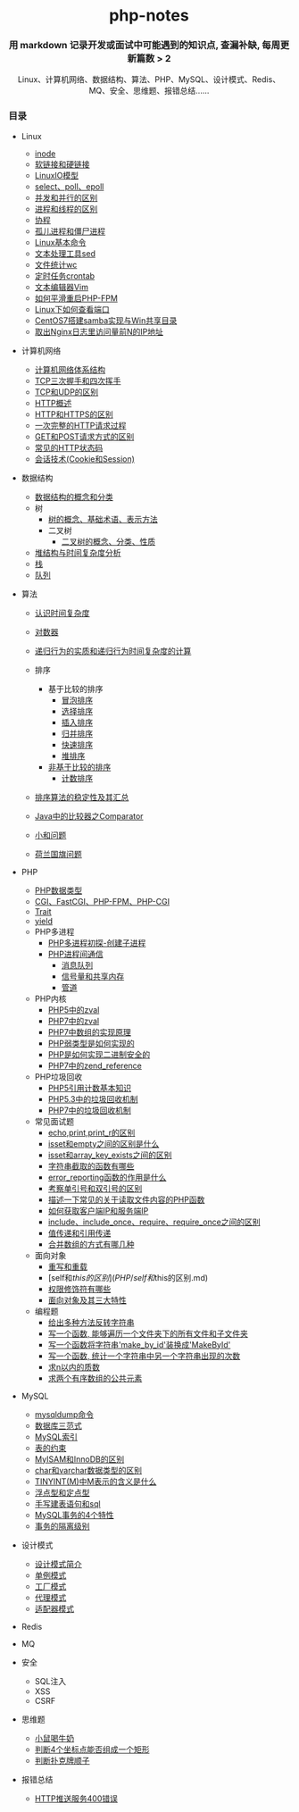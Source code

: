 <h1 align="center"> php-notes </h1>
<h3 align="center"> 用 markdown 记录开发或面试中可能遇到的知识点, 查漏补缺, 每周更新篇数 > 2 </h3>
<p align="center"> 
Linux、计算机网络、数据结构、算法、PHP、MySQL、设计模式、Redis、MQ、安全、思维题、报错总结......
</p>

### 目录

- Linux
  - [inode](Linux/inode.md)
  - [软链接和硬链接](Linux/软链接和硬链接.md)  
  - [LinuxIO模型](Linux/LinuxIO模型.md)
  - [select、poll、epoll](Linux/select、poll、epoll.md)
  - [并发和并行的区别](Linux/并发和并行的区别.md)
  - [进程和线程的区别](Linux/进程和线程的区别.md)
  - [协程](Linux/协程.md)
  - [孤儿进程和僵尸进程](Linux/孤儿进程和僵尸进程.md)
  - [Linux基本命令](Linux/Linux基本命令.md)
  - [文本处理工具sed](Linux/文本处理工具sed.md)
  - [文件统计wc](Linux/文件统计wc.md)
  - [定时任务crontab](Linux/定时任务crontab.md)
  - [文本编辑器Vim](Linux/文本编辑器Vim.md)
  - [如何平滑重启PHP-FPM](Linux/如何平滑重启PHP-FPM.md)
  - [Linux下如何查看端口](Linux/Linux下如何查看端口.md)
  - [CentOS7搭建samba实现与Win共享目录](Linux/CentOS7搭建samba实现与Win共享目录.md)
  - [取出Nginx日志里访问量前N的IP地址](Linux/取出Nginx日志里访问量前N的IP地址.md)

- 计算机网络
  - [计算机网络体系结构](计算机网络/计算机网络体系结构.md)
  - [TCP三次握手和四次挥手](计算机网络/TCP三次握手和四次挥手.md)
  - [TCP和UDP的区别](计算机网络/TCP和UDP的区别.md)
  - [HTTP概述](计算机网络/HTTP概述.md)
  - [HTTP和HTTPS的区别](计算机网络/HTTP和HTTPS的区别.md)
  - [一次完整的HTTP请求过程](计算机网络/一次完整的HTTP请求过程.md)
  - [GET和POST请求方式的区别](计算机网络/GET和POST请求方式的区别.md)
  - [常见的HTTP状态码](计算机网络/常见的HTTP状态码.md)
  - [会话技术(Cookie和Session)](计算机网络/会话技术(Cookie和Session).md)
  
- 数据结构
  - [数据结构的概念和分类](数据结构/数据结构的概念和分类.md)
  - 树
    - [树的概念、基础术语、表示方法](数据结构/树的概念、基础术语、表示方法.md)
    - 二叉树
      - [二叉树的概念、分类、性质](数据结构/二叉树的概念、分类、性质.md)
  - [堆结构与时间复杂度分析](数据结构/堆结构与时间复杂度分析.md)
  - [栈](数据结构/栈.md)
  - [队列](数据结构/队列.md)
  
- 算法
  - [认识时间复杂度](算法/认识时间复杂度.md)
  - [对数器](算法/对数器.md)
  - [递归行为的实质和递归行为时间复杂度的计算](算法/递归行为的实质和递归行为时间复杂度的计算.md)
  - 排序
    - 基于比较的排序
      - [冒泡排序](算法/冒泡排序.md)
      - [选择排序](算法/选择排序.md)
      - [插入排序](算法/插入排序.md)
      - [归并排序](算法/归并排序.md)
      - [快速排序](算法/快速排序.md)
      - [堆排序](算法/堆排序.md)
    - [非基于比较的排序](算法/非基于比较的排序.md)
      - [计数排序](算法/计数排序.md)
  
  - [排序算法的稳定性及其汇总](算法/排序算法的稳定性及其汇总.md)
  - [Java中的比较器之Comparator](算法/Java中的比较器之Comparator.md)
    
  - [小和问题](算法/小和问题.md)
  - [荷兰国旗问题](算法/荷兰国旗问题.md)

- PHP
  - [PHP数据类型](PHP/PHP数据类型.md)
  - [CGI、FastCGI、PHP-FPM、PHP-CGI](PHP/CGI、FastCGI、PHP-FPM、PHP-CGI.md)
  - [Trait](PHP/Trait.md)
  - [yield](PHP/yield.md)
  - PHP多进程
    - [PHP多进程初探-创建子进程](PHP/PHP多进程初探-创建子进程.md)
    - [PHP进程间通信](PHP/PHP进程间通信.md)
      - [消息队列](PHP/消息队列.md)
      - [信号量和共享内存](PHP/信号量和共享内存.md)
      - [管道](PHP/管道.md)
  - PHP内核
    - [PHP5中的zval](PHP/PHP5中的zval.md)
    - [PHP7中的zval](PHP/PHP7中的zval.md)
    - [PHP7中数组的实现原理](PHP/PHP7中数组的实现原理.md)
    - [PHP弱类型是如何实现的](PHP/PHP弱类型是如何实现的.md)
    - [PHP是如何实现二进制安全的](PHP/PHP是如何实现二进制安全的.md)
    - [PHP7中的zend_reference](PHP/PHP7中的zend_reference.md)
  - PHP垃圾回收
    - [PHP5引用计数基本知识](PHP/PHP5引用计数基本知识.md)
    - [PHP5.3中的垃圾回收机制](PHP/PHP5.3中的垃圾回收机制.md)
    - [PHP7中的垃圾回收机制](PHP/PHP7中的垃圾回收机制.md)
  - 常见面试题
    - [echo,print,print_r的区别](PHP/echo,print,print_r的区别.md)
    - [isset和empty之间的区别是什么](PHP/isset和empty之间的区别是什么.md)
    - [isset和array_key_exists之间的区别](PHP/isset和array_key_exists之间的区别.md)
    - [字符串截取的函数有哪些](PHP/字符串截取的函数有哪些.md)
    - [error_reporting函数的作用是什么](PHP/error_reporting函数的作用是什么.md)
    - [考察单引号和双引号的区别](PHP/考察单引号和双引号的区别.md)
    - [描述一下常见的关于读取文件内容的PHP函数](PHP/描述一下常见的关于读取文件内容的PHP函数.md)
    - [如何获取客户端IP和服务端IP](PHP/如何获取客户端IP和服务端IP.md)
    - [include、include_once、require、require_once之间的区别](PHP/include、include_once、require、require_once之间的区别.md)
    - [值传递和引用传递](PHP/值传递和引用传递.md)
    - [合并数组的方式有哪几种](PHP/合并数组的方式有哪几种.md)
  - 面向对象
    - [重写和重载](PHP/重写和重载.md)
    - [self和$this的区别](PHP/self和$this的区别.md)
    - [权限修饰符有哪些](PHP/权限修饰符有哪些.md)
    - [面向对象及其三大特性](PHP/面向对象及其三大特性.md)
  - 编程题
    - [给出多种方法反转字符串](PHP/给出多种方法反转字符串.md)
    - [写一个函数, 能够遍历一个文件夹下的所有文件和子文件夹](PHP/写一个函数,%20能够遍历一个文件夹下的所有文件和子文件夹.md)
    - [写一个函数将字符串'make_by_id'装换成'MakeById'](PHP/写一个函数将字符串'make_by_id'装换成'MakeById'.md)
    - [写一个函数, 统计一个字符串中另一个字符串出现的次数](PHP/写一个函数,%20统计一个字符串中另一个字符串出现的次数.md)
    - [求n以内的质数](PHP/求n以内的质数.md)
    - [求两个有序数组的公共元素](PHP/求两个有序数组的公共元素.md)

- MySQL
  - [mysqldump命令](MySQL/mysqldump命令.md)
  - [数据库三范式](MySQL/数据库三范式.md)
  - [MySQL索引](MySQL/MySQL索引.md)
  - [表的约束](MySQL/表的约束.md)
  - [MyISAM和InnoDB的区别](MySQL/MyISAM和InnoDB的区别.md)
  - [char和varchar数据类型的区别](MySQL/char和varchar数据类型的区别.md)
  - [TINYINT(M)中M表示的含义是什么](MySQL/TINYINT(M)中M表示的含义是什么.md)
  - [浮点型和定点型](MySQL/浮点型和定点型.md)
  - [手写建表语句和sql](MySQL/手写建表语句和sql.md)
  - [MySQL事务的4个特性](MySQL/MySQL事务的4个特性.md)
  - [事务的隔离级别](MySQL/事务的隔离级别.md)

- 设计模式
  - [设计模式简介](设计模式/设计模式简介.md)
  - [单例模式](设计模式/单例模式.md)
  - [工厂模式](设计模式/工厂模式.md)
  - [代理模式](设计模式/代理模式.md)
  - [适配器模式](设计模式/适配器模式.md)

- Redis

- MQ

- 安全
  - SQL注入
  - XSS
  - CSRF

- 思维题
  - [小鼠喝牛奶](思维题/小鼠喝牛奶.md)
  - [判断4个坐标点能否组成一个矩形](思维题/判断4个坐标点能否组成一个矩形.md)
  - [判断扑克牌顺子](思维题/判断扑克牌顺子.md)
  
- 报错总结
  - [HTTP推送服务400错误](报错总结/HTTP推送服务400错误.md)